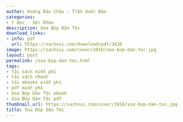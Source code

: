 ```yaml
---
author: Hoàng Bảo Châu - Trần Quốc Bảo
categories:
- Y Học - Sức Khỏe
description: Xoa Bóp Dân Tộc
download_links:
- info: pdf
  url: https://sachvui.com/download/pdf/3416
image: https://sachvui.com/cover/2016/xoa-bop-dan-toc.jpg
layout: post
permalink: /xoa-bop-dan-toc.html
tags:
- tải sách miễn phí
- tải sách nhanh
- tải ebooks miễn phí
- pdf miễn phí
- Xoa Bóp Dân Tộc ebook
- Xoa Bóp Dân Tộc pdf
thumbnail_url: https://sachvui.com/cover/2016/xoa-bop-dan-toc.jpg
title: Xoa Bóp Dân Tộc
---
```


 <div class="item-desc text-justify"> </div>
